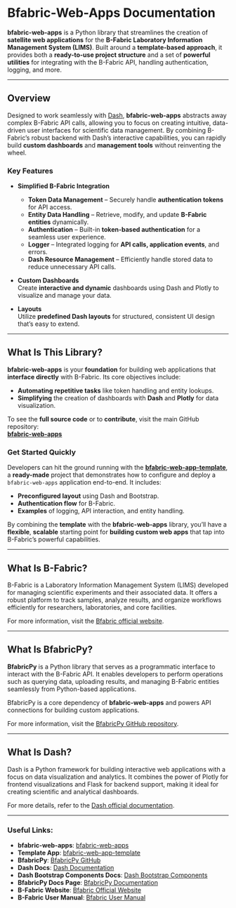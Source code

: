 # Bfabric-Web-Apps Documentation

**bfabric-web-apps** is a Python library that streamlines the creation of **satellite web applications** for the **B-Fabric Laboratory Information Management System (LIMS)**. Built around a **template-based approach**, it provides both a **ready-to-use project structure** and a set of **powerful utilities** for integrating with the B-Fabric API, handling authentication, logging, and more.

---

## Overview

Designed to work seamlessly with [Dash](https://dash.plotly.com/), **bfabric-web-apps** abstracts away complex B-Fabric API calls, allowing you to focus on creating intuitive, data-driven user interfaces for scientific data management. By combining B-Fabric’s robust backend with Dash’s interactive capabilities, you can rapidly build **custom dashboards** and **management tools** without reinventing the wheel.

### Key Features

- **Simplified B-Fabric Integration**  
  - **Token Data Management** – Securely handle **authentication tokens** for API access.  
  - **Entity Data Handling** – Retrieve, modify, and update **B-Fabric entities** dynamically.  
  - **Authentication** – Built-in **token-based authentication** for a seamless user experience.  
  - **Logger** – Integrated logging for **API calls, application events**, and errors.  
  - **Dash Resource Management** – Efficiently handle stored data to reduce unnecessary API calls.

- **Custom Dashboards**  
  Create **interactive and dynamic** dashboards using Dash and Plotly to visualize and manage your data.

- **Layouts**  
  Utilize **predefined Dash layouts** for structured, consistent UI design that’s easy to extend.

---

## What Is This Library?

**bfabric-web-apps** is your **foundation** for building web applications that **interface directly** with B-Fabric. Its core objectives include:

- **Automating repetitive tasks** like token handling and entity lookups.  
- **Simplifying** the creation of dashboards with **Dash** and **Plotly** for data visualization.

To see the **full source code** or to **contribute**, visit the main GitHub repository:  
[**bfabric-web-apps**](https://github.com/GWCustom/bfabric-web-apps)


### Get Started Quickly

Developers can hit the ground running with the **[bfabric-web-app-template](https://github.com/GWCustom/bfabric-web-app-template)**, a **ready-made** project that demonstrates how to configure and deploy a `bfabric-web-apps` application end-to-end. It includes:

- **Preconfigured layout** using Dash and Bootstrap.  
- **Authentication flow** for B-Fabric.  
- **Examples** of logging, API interaction, and entity handling.

By combining the **template** with the **bfabric-web-apps** library, you’ll have a **flexible**, **scalable** starting point for **building custom web apps** that tap into B-Fabric’s powerful capabilities.

---

## What Is B-Fabric?

B-Fabric is a Laboratory Information Management System (LIMS) developed for managing scientific experiments and their associated data. It offers a robust platform to track samples, analyze results, and organize workflows efficiently for researchers, laboratories, and core facilities.

For more information, visit the [Bfabric official website](https://fgcz-bfabric.uzh.ch/bfabric/).

---

## What Is BfabricPy?

**BfabricPy** is a Python library that serves as a programmatic interface to interact with the B-Fabric API. It enables developers to perform operations such as querying data, uploading results, and managing B-Fabric entities seamlessly from Python-based applications.

BfabricPy is a core dependency of **bfabric-web-apps** and powers API connections for building custom applications.

For more information, visit the [BfabricPy GitHub repository](https://github.com/fgcz/bfabricPy/tree/main).

---

## What Is Dash?

Dash is a Python framework for building interactive web applications with a focus on data visualization and analytics. It combines the power of Plotly for frontend visualizations and Flask for backend support, making it ideal for creating scientific and analytical dashboards.

For more details, refer to the [Dash official documentation](https://dash.plotly.com/).

---

### Useful Links:
- **bfabric-web-apps**: [bfabric-web-apps](https://github.com/GWCustom/bfabric-web-apps)  
- **Template App**: [bfabric-web-app-template](https://github.com/GWCustom/bfabric-web-app-template)  
- **BfabricPy**: [BfabricPy GitHub](https://github.com/fgcz/bfabricPy/tree/main)  
- **Dash Docs**: [Dash Documentation](https://dash.plotly.com/)  
- **Dash Bootstrap Components Docs**: [Dash Bootstrap Components](https://dash-bootstrap-components.opensource.faculty.ai/docs/components/)  
- **BfabricPy Docs Page**: [BfabricPy Documentation](https://fgcz.github.io/bfabricPy/)  
- **B-Fabric Website**: [Bfabric Official Website](https://www.bfabric.org/)  
- **B-Fabric User Manual**: [Bfabric User Manual](https://www.bfabric.org/usermanual)  

